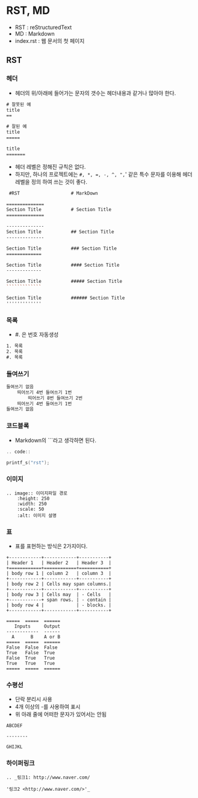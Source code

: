 # RST, MD

- RST : reStructuredText
- MD :  Markdown
- index.rst : 웹 문서의 첫 페이지

## RST

### 헤더

- 헤더의 위/아래에 들어가는 문자의 갯수는 헤더내용과 같거나 많아야 한다.

```rst
# 잘못된 예
title
==

# 잘된 예
title
=====

title
=======
```

- 헤더 레벨은 정해진 규칙은 없다.
- 하지만, 하나의 프로젝트에는 `#, *, =, -, ^, ",`' 같은 특수 문자를 이용해 헤더 레벨을 정의 하여 쓰는 것이 좋다.

```rst
 #RST                   # MarkDown

==============
Section Title           # Section Title
==============

--------------
Section Title           ## Section Title
--------------

Section Title           ### Section Title
=============

Section Title           #### Section Title
-------------

Section Title           ##### Section Title
​`````````````

Section Title           ###### Section Title
'''''''''''''
```

### 목록

- #. 은 번호 자동생성

```rst
1. 목록
2. 목록
#. 목록
```

### 들여쓰기

```rst
들여쓰기 없음
    띄어쓰기 4번 들여쓰기 1번
        띄어쓰기 8번 들여쓰기 2번
    띄어쓰기 4번 들여쓰기 1번
들여쓰기 없음
```

### 코드블록

- Markdown의 ```라고 생각하면 된다.

```c
.. code::

printf_s("rst");
```

### 이미지

```
.. image:: 이미지파일 경로
	:height: 250
	:width: 250
	:scale: 50
	:alt: 이미지 설명
```

### 표

- 표를 표현하는 방식은 2가지이다.

```
+------------+------------+-----------+ 
| Header 1   | Header 2   | Header 3  | 
+============+============+===========+ 
| body row 1 | column 2   | column 3  | 
+------------+------------+-----------+ 
| body row 2 | Cells may span columns.| 
+------------+------------+-----------+ 
| body row 3 | Cells may  | - Cells   | 
+------------+ span rows. | - contain | 
| body row 4 |            | - blocks. | 
+------------+------------+-----------+

=====  =====  ====== 
   Inputs     Output 
------------  ------ 
  A      B    A or B 
=====  =====  ====== 
False  False  False 
True   False  True 
False  True   True 
True   True   True 
=====  =====  ======
```

### 수평선

- 단락 분리시 사용
- 4개 이상의 -를 사용하여 표시
- 위 아래 줄에 어떠한 문자가 있어서는 안됨

```
ABCDEF

--------

GHIJKL
```

### 하이퍼링크

```
.. _링크1: http://www.naver.com/

'링크2 <http://www.naver.com/>'_
```